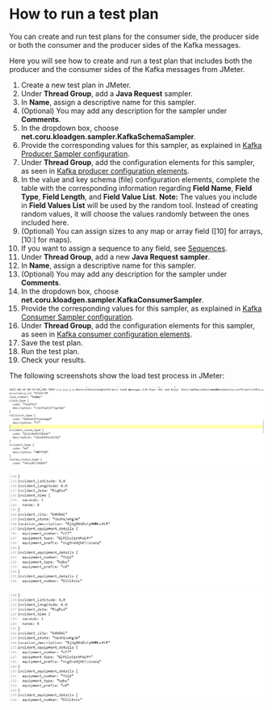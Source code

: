 # How to run a test plan

You can create and run test plans for the consumer side, the producer side or both the consumer and the producer sides of the Kafka messages. 

Here you will see how to create and run a test plan that includes both the producer and the consumer sides of the Kafka messages from JMeter.

1. Create a new test plan in JMeter.
2. Under **Thread Group**, add a **Java Request** sampler.
3. In **Name**, assign a descriptive name for  this sampler.
4. (Optional) You may add any description for the sampler under **Comments**.
5. In the dropdown box, choose **net.coru.kloadgen.sampler.KafkaSchemaSampler**. 
6. Provide the corresponding values for this sampler, as explained in [Kafka Producer Sampler configuration](producer-configuration.md#kafka-producer-sampler-configuration).
7. Under **Thread Group**, add the configuration elements for this sampler, as seen in [Kafka producer configuration elements](producer-configuration.md#kafka-producer-configuration-elements).
8. In the value and key schema (file) configuration elements, complete the table with the corresponding information regarding **Field Name**, **Field Type**, **Field Length**, and **Field Value List**.
  **Note:** The values you include in **Field Values List** will be used by the random tool. Instead of creating random values, it will choose the values randomly between the ones included here. 
9. (Optional) You can assign sizes to any map or array field ([10] for arrays, [10:] for maps).
10. If you want to assign a sequence to any field, see [Sequences](producer-configuration.md#sequences).
11. Under **Thread Group**, add a new **Java Request sampler**.
12. In **Name**, assign a descriptive name for  this sampler.
13. (Optional) You may add any description for the sampler under **Comments**.
14. In the dropdown box, choose **net.coru.kloadgen.sampler.KafkaConsumerSampler**.
15. Provide the corresponding values for this sampler, as explained in [Kafka Consumer Sampler configuration](producer-configuration.md#kafka-consumer-sampler-configuration).
16. Under **Thread Group**, add the configuration elements for this sampler, as seen in [Kafka consumer configuration elements](producer-configuration.md#kafka-consumer-configuration-elements).
17. Save the test plan.
18. Run the test plan.
19. Check your results.

The following screenshots show the load test process in JMeter:

![Load test starting](images/load_test_process_1.png)

![Load test in progress](images/load_test_process_2.png)

![Load test results](images/load_test_process_2.png)
